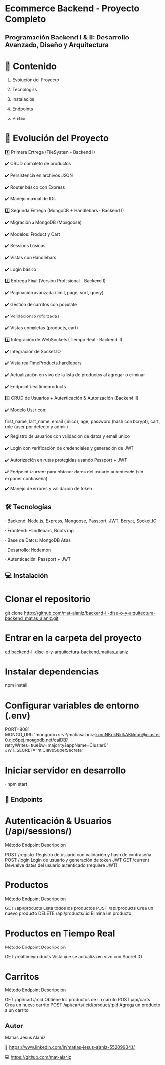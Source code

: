 # Ecommerce Backend - Proyecto Completo

## Programación Backend I & II: Desarrollo Avanzado, Diseño y Arquitectura

# 📌 Contenido

1. Evolución del Proyecto

2. Tecnologías

3. Instalación

4. Endpoints

5. Vistas

# 🚀 Evolución del Proyecto

1️⃣ Primera Entrega (FileSystem - Backend I)

✔️ CRUD completo de productos

✔️ Persistencia en archivos JSON

✔️ Router básico con Express

✔️ Manejo manual de IDs

2️⃣ Segunda Entrega (MongoDB + Handlebars - Backend I)

✔️ Migración a MongoDB (Mongoose)

✔️ Modelos: Product y Cart

✔️ Sessions básicas

✔️ Vistas con Handlebars

✔️ Login básico

3️⃣ Entrega Final (Versión Profesional - Backend I)

✔️ Paginación avanzada (limit, page, sort, query)

✔️ Gestión de carritos con populate

✔️ Validaciones reforzadas

✔️ Vistas completas (products, cart)

4️⃣ Integración de WebSockets (Tiempo Real - Backend II)

✔️ Integración de Socket.IO

✔️ Vista realTimeProducts.handlebars

✔️ Actualización en vivo de la lista de productos al agregar o eliminar

✔️ Endpoint /realtimeproducts

5️⃣ CRUD de Usuarios + Autenticación & Autorización (Backend II)

✔️ Modelo User con:

  first_name, last_name, email (único), age, password (hash con bcrypt), cart, role (user por defecto y admin)

✔️ Registro de usuarios con validación de datos y email único

✔️ Login con verificación de credenciales y generación de JWT

✔️ Autorización en rutas protegidas usando Passport + JWT

✔️ Endpoint /current para obtener datos del usuario autenticado (sin exponer contraseña)

✔️ Manejo de errores y validación de token

## 🛠 Tecnologías

· Backend: Node.js, Express, Mongoose, Passport, JWT, Bcrypt, Socket.IO

· Frontend: Handlebars, Bootstrap

· Base de Datos: MongoDB Atlas

· Desarrollo: Nodemon

· Autenticación: Passport + JWT

## 💻 Instalación

# Clonar el repositorio
git clone https://github.com/mat-alaniz/backend-II-dise-o-y-arquitectura-backend_matias_alaniz.git

# Entrar en la carpeta del proyecto
cd backend-II-dise-o-y-arquitectura-backend_matias_alaniz

# Instalar dependencias
npm install

# Configurar variables de entorno (.env)
PORT=8081
MONGO_URI="mongodb+srv://matiasalaniz:kcncNKnkNklkAKNnbu@cluster0.djc6pej.mongodb.net/caiDB?retryWrites=true&w=majority&appName=Cluster0"
JWT_SECRET="miClaveSuperSecreta"

# Iniciar servidor en desarrollo
 · npm start

 ## 📡 Endpoints

# Autenticación & Usuarios (/api/sessions/)

Método	  Endpoint	      Descripción

POST	  /register	      Registro de usuario con validación y hash de contraseña
POST	  /login	      Login de usuario y generación de token JWT
GET	      /current	      Devuelve datos del usuario autenticado (requiere JWT)

# Productos

Método	    Endpoint	            Descripción

GET	      /api/products	         Lista todos los productos
POST	  /api/products	         Crea un nuevo producto
DELETE	  /api/products/:id	     Elimina un producto

# Productos en Tiempo Real

Método	Endpoint	         Descripción

GET	    /realtimeproducts	 Vista que se actualiza en vivo con Socket.IO

# Carritos
 
Método	   Endpoint	                           Descripción

GET	    /api/carts/:cid	                Obtiene los productos de un carrito
POST	/api/carts	                    Crea un nuevo carrito
POST	/api/carts/:cid/product/:pid	Agrega un producto a un carrito


## Autor

Matias Jesus Alaniz

🔗 https://www.linkedin.com/in/matias-jesus-alaniz-552099343/

💻 https://github.com/mat-alaniz


